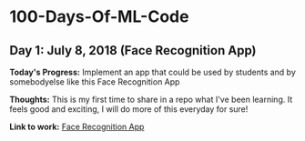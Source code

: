 # 100-Days-Of-ML-Code

## Day 1: July 8, 2018 (Face Recognition App)

**Today's Progress:** Implement an app that could be used by students and by somebodyelse like this Face Recognition App

**Thoughts:** This is my first time to share in a repo what I've been learning. It feels good and exciting, I will do more of this everyday for sure!

**Link to work:** [Face Recognition App](http://www.github.com)
